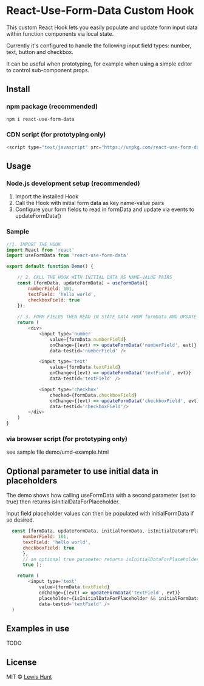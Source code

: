 # React-Use-Form-Data Custom Hook
This custom React Hook lets you easily populate and update form input data within function components via local state.

Currently it's configured to handle the following input field types: number, text, button and checkbox.

It can be useful when prototyping, for example when using a simple editor to control sub-component props.

## Install
### npm package (recommended)
```bash
npm i react-use-form-data
```

### CDN script (for prototyping only)
```js
<script type="text/javascript" src="https://unpkg.com/react-use-form-data/umd/react-use-form-data.js"></script>
```

## Usage
### Node.js development setup (recommended)
1. Import the installed Hook
2. Call the Hook with initial form data as key name-value pairs
3. Configure your form fields to read in formData and update via events to updateFormData()

### Sample
```js
//1. IMPORT THE HOOK 
import React from 'react'
import useFormData from 'react-use-form-data'

export default function Demo() {

    // 2. CALL THE HOOK WITH INITIAL DATA AS NAME-VALUE PAIRS
    const [formData, updateFormData] = useFormData({ 
        numberField: 101,
        textField: 'hello world',
        checkboxField: true
    });
 
    // 3. FORM FIELDS THEN READ IN STATE DATA FROM formData AND UPDATE DATA VIA updateFormData
    return (
        <div>
            <input type='number' 
                value={formData.numberField} 
                onChange={(evt) => updateFormData('numberField', evt)}
                data-testid='numberField' />

            <input type='text' 
                value={formData.textField} 
                onChange={(evt) => updateFormData('textField', evt)}
                data-testid='textField' />

            <input type='checkbox' 
                checked={formData.checkboxField} 
                onChange={(evt) => updateFormData('checkboxField', evt)}
                data-testid='checkboxField'/>
        </div>
    )
}
```

### via browser script (for prototyping only)
see sample file demo/umd-example.html

## Optional parameter to use initial data in placeholders
The demo shows how calling useFormData with a second parameter (set to true) then returns isInitialDataForPlaceholder. 

Input field placeholder values can then be populated with initialFormData if so desired.

```js
  const [formData, updateFormData, initialFormData, isInitialDataForPlaceholder] = useFormData({
      numberField: 101,
      textField: 'hello world',
      checkboxField: true
      },
      // an optional true parameter returns isInitialDataForPlaceholder
      true );

    return (
        <input type='text' 
            value={formData.textField} 
            onChange={(evt) => updateFormData('textField', evt)} 
            placeholder={isInitialDataForPlaceholder && initialFormData.textField} 
            data-testid='textField' />
  )
```

## Examples in use
TODO

## License
MIT © [Lewis Hunt](https://github.com/lewhunt)